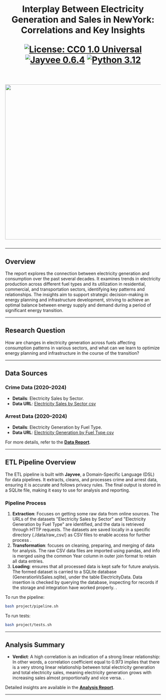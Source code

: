 <div align="center">
<h1 align="center"> Interplay Between Electricity Generation and Sales in NewYork: Correlations and Key Insights 


[![License: CC0 1.0 Universal](https://img.shields.io/badge/License-CC0_1.0_Universal-lightgrey.svg)](https://creativecommons.org/publicdomain/zero/1.0/legalcode)	  [![Jayvee 0.6.4](https://img.shields.io/badge/Jayvee-0.6.4-yellowgreen.svg)](https://jvalue.github.io/jayvee/docs/dev/intro) [![Python 3.12](https://img.shields.io/badge/Python-3.12-blue.svg)](https://www.python.org/downloads/release/python-3128/)

<br><img src="data/DALL·E 2025-01-22 23.06.51 - An artistic illustration of electricity flowing from various power plants (nuclear, solar, wind, and coal) represented visually with glowing, color-co.webp" width="1000" height="500">

</div>

---

## **Overview**
The report explores the connection between electricity generation and consumption over the past several decades. It examines trends in electricity production across different fuel types and its utilization in residential, commercial, and transportation sectors, identifying key patterns and relationships. The insights aim to support strategic decision-making in energy planning and infrastructure development, striving to achieve an optimal balance between energy supply and demand during a period of significant energy transition.

---

## **Research Question**
How are changes in electricity generation across fuels affecting consumption patterns in various sectors, and what can we learn to optimize energy planning and infrastructure in the course of the transition?  

---

## **Data Sources**

### **Crime Data (2020–2024)**
- **Details**: Electricity Sales by Sector.
- **Data URL**: [Electricity Sales by Sector csv](https://catalog.data.gov/dataset/electricity-sales-by-sector-gwh-beginning-1980-1f109/resource/65764672-4abb-4bcf-bd76-3eba55f77315. )  

### **Arrest Data (2020–2024)**
- **Details**:  Electricity Generation by Fuel Type.
- **Data URL**: [ Electricity Generation by Fuel Type csv](https://catalog.data.gov/dataset/electric-generation-by-fuel-type-gwh-beginning-1960/resource/df1528d1-bdd0-4594-8ef8-793b298cfdd5. )  

For more details, refer to the [**Data Report**](project/data-report.pdf).

---

## **ETL Pipeline Overview**
The ETL pipeline is built with **Jayvee**, a Domain-Specific Language (DSL) for data pipelines. It extracts, cleans, and processes crime and arrest data, ensuring it is accurate and follows privacy rules. The final output is stored in a SQLite file, making it easy to use for analysis and reporting.

### **Pipeline Process**
1. **Extraction**:  Focuses on getting some raw data from online sources. The URLs of the datasets "Electricity Sales by Sector" and "Electricity Generation by Fuel Type" are identified, and the data is retrieved through HTTP requests. The datasets are saved locally in a specific directory (./data/raw_csv/) as CSV files to enable access for further process .  
2. **Transformation**:  focuses on cleaning, preparing, and merging of data for analysis. The raw CSV data files are imported using pandas, and info is merged using the common Year column in outer join format to retain all data entries.  
3. **Loading**: ensures that all processed data is kept safe for future analysis. The formed dataset is carried to a SQLite database (GenerationVsSales.sqlite), under the table ElectricityData. Data insertion is checked by querying the database, inspecting for records if the storage and integration have worked properly. .  

To run the pipeline:
```bash
bash project/pipeline.sh
```

To run tests:
```bash
bash project/tests.sh
```

---

## **Analysis Summary**
- **Verdict**: A high correlation is an indication of a strong linear relationship: In other words, a correlation coefficient equal to 0.973 implies that there is a very strong linear relationship between total electricity generation and total electricity sales, meaning electricity generation grows with increasing sales almost proportionally and vice versa. .  


Detailed insights are available in the [**Analysis Report**](project/analysis-report.pdf).

---



